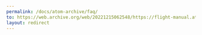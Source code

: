 ```yaml
---
permalink: /docs/atom-archive/faq/
to: https://web.archive.org/web/20221215062548/https://flight-manual.atom.io/faq
layout: redirect
---
```

